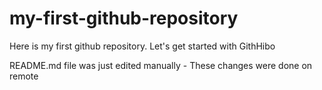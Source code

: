 # my-first-github-repository
Here is my first github repository. Let's get started with GithHibo

README.md file was just edited manually - These changes were done on remote
